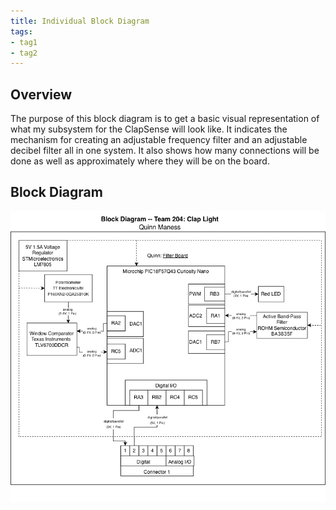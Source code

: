 ```yaml
---
title: Individual Block Diagram
tags:
- tag1
- tag2
---
```


## Overview
The purpose of this block diagram is to get a basic visual representation of what my subsystem for the ClapSense will look like. It indicates the mechanism for creating an adjustable frequency filter and an adjustable decibel filter all in one system. It also shows how many connections will be done as well as approximately where they will be on the board.

## Block Diagram 

![ Individual Block Diagram ](BlockDiagram2.5.png)
